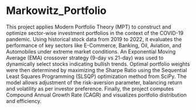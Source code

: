 # Markowitz_Portfolio
This project applies Modern Portfolio Theory (MPT) to construct and optimize sector-wise investment portfolios in the context of the COVID-19 pandemic. Using historical stock data from 2019 to 2022, it evaluates the performance of key sectors like E-Commerce, Banking, Oil, Aviation, and Automobiles under extreme market conditions.
An Exponential Moving Average (EMA) crossover strategy (9-day vs 21-day) was used to dynamically select stocks indicating bullish trends. Optimal portfolio weights were then determined by maximizing the Sharpe Ratio using the Sequential Least Squares Programming (SLSQP) optimization method from SciPy.
The model allows adjustment of the risk-aversion parameter, balancing return and volatility as per investor preference. Finally, the project computes Compound Annual Growth Rate (CAGR) and visualizes portfolio distribution and efficiency.
